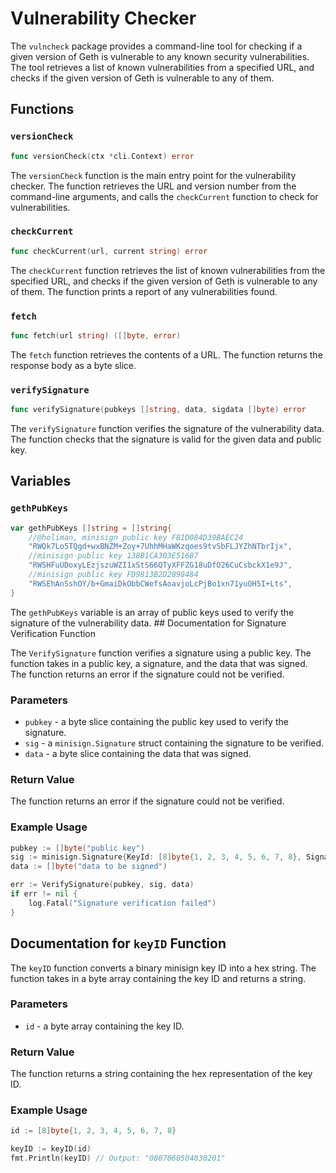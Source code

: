 # Vulnerability Checker

The `vulncheck` package provides a command-line tool for checking if a given version of Geth is vulnerable to any known security vulnerabilities. The tool retrieves a list of known vulnerabilities from a specified URL, and checks if the given version of Geth is vulnerable to any of them.

## Functions

### `versionCheck`

```go
func versionCheck(ctx *cli.Context) error
```

The `versionCheck` function is the main entry point for the vulnerability checker. The function retrieves the URL and version number from the command-line arguments, and calls the `checkCurrent` function to check for vulnerabilities.

### `checkCurrent`

```go
func checkCurrent(url, current string) error
```

The `checkCurrent` function retrieves the list of known vulnerabilities from the specified URL, and checks if the given version of Geth is vulnerable to any of them. The function prints a report of any vulnerabilities found.

### `fetch`

```go
func fetch(url string) ([]byte, error)
```

The `fetch` function retrieves the contents of a URL. The function returns the response body as a byte slice.

### `verifySignature`

```go
func verifySignature(pubkeys []string, data, sigdata []byte) error
```

The `verifySignature` function verifies the signature of the vulnerability data. The function checks that the signature is valid for the given data and public key.

## Variables

### `gethPubKeys`

```go
var gethPubKeys []string = []string{
	//@holiman, minisign public key FB1D084D39BAEC24
	"RWQk7Lo5TQgd+wxBNZM+Zoy+7UhhMHaWKzqoes9tvSbFLJYZhNTbrIjx",
	//minisign public key 138B1CA303E51687
	"RWSHFuUDoxyLEzjszuWZI1xStS66QTyXFFZG18uDfO26CuCsbckX1e9J",
	//minisign public key FD9813B2D2098484
	"RWSEhAnSshOY/b+GmaiDkObbCWefsAoavjoLcPjBo1xn71yuOH5I+Lts",
}
```

The `gethPubKeys` variable is an array of public keys used to verify the signature of the vulnerability data. ## Documentation for Signature Verification Function

The `VerifySignature` function verifies a signature using a public key. The function takes in a public key, a signature, and the data that was signed. The function returns an error if the signature could not be verified.

### Parameters

- `pubkey` - a byte slice containing the public key used to verify the signature.
- `sig` - a `minisign.Signature` struct containing the signature to be verified.
- `data` - a byte slice containing the data that was signed.

### Return Value

The function returns an error if the signature could not be verified.

### Example Usage

```go
pubkey := []byte("public key")
sig := minisign.Signature{KeyId: [8]byte{1, 2, 3, 4, 5, 6, 7, 8}, Signature: []byte("signature")}
data := []byte("data to be signed")

err := VerifySignature(pubkey, sig, data)
if err != nil {
    log.Fatal("Signature verification failed")
}
```

## Documentation for `keyID` Function

The `keyID` function converts a binary minisign key ID into a hex string. The function takes in a byte array containing the key ID and returns a string.

### Parameters

- `id` - a byte array containing the key ID.

### Return Value

The function returns a string containing the hex representation of the key ID.

### Example Usage

```go
id := [8]byte{1, 2, 3, 4, 5, 6, 7, 8}

keyID := keyID(id)
fmt.Println(keyID) // Output: "0807060504030201"
```